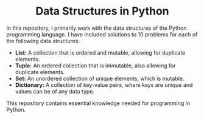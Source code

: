 <h1 style="text-align:center">Data Structures in Python</h1>
<p>In this repository, I primarily work with the data structures of the Python programming language. I have included solutions to 10 problems for each of the following data structures:</p>

<ul>
    <li><strong>List:</strong> A collection that is ordered and mutable, allowing for duplicate elements.</li>
    <li><strong>Tuple:</strong> An ordered collection that is immutable, also allowing for duplicate elements.</li>
    <li><strong>Set:</strong> An unordered collection of unique elements, which is mutable.</li>
    <li><strong>Dictionary:</strong> A collection of key-value pairs, where keys are unique and values can be of any data type.</li>
</ul>

<p>This repository contains essential knowledge needed for programming in Python.</p>
